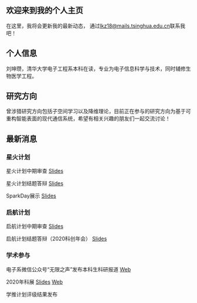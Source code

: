 ## 欢迎来到我的个人主页
在这里，我将会更新我的最新动态，
通过<lkz18@mails.tsinghua.edu.cn>联系我吧！
## 个人信息
刘坤瓒，清华大学电子工程系本科在读，专业为电子信息科学与技术，同时辅修生物医学工程。
## 研究方向
曾涉猎研究方向包括子空间学习以及降维理论，目前正在参与的研究方向为基于可重构智能表面的现代通信系统，希望有相关兴趣的朋友们一起交流讨论！

## 最新消息
### 星火计划
星火计划中期审查 [Slides](https://cloud.tsinghua.edu.cn/f/1218939ef9a04d418008/?dl=1)

星火计划结题答辩 [Slides](https://cloud.tsinghua.edu.cn/f/acfeba6f1dbf40cf9708/?dl=1)

SparkDay展示 [Slides](https://cloud.tsinghua.edu.cn/f/14f1d79b13394a5d82b7/?dl=1)

### 启航计划

启航计划中期审查 [Slides](https://cloud.tsinghua.edu.cn/f/6970ae7b162043018209/?dl=1)

启航计划结题答辩（2020科创年会） [Slides](https://cloud.tsinghua.edu.cn/f/dbaea6307a8546c58ccd/?dl=1)

### 学术参与

电子系微信公众号“无限之声”发布本科生科研报道 [Web](https://mp.weixin.qq.com/s/iRsjnLhJ08xIfpdMc94yCw)

2020年科展 [Slides](https://cloud.tsinghua.edu.cn/f/8a1ea47fccf840e1b24d/?dl=1) [Web](http://thu.tiaozhanbei.net/d1713/kezhan/projects/40/)

学推计划评级结果发布